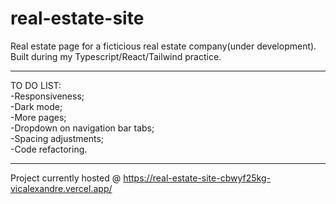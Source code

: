 # real-estate-site
Real estate page for a ficticious real estate company(under development). Built during my Typescript/React/Tailwind practice.
*************************************
TO DO LIST: <br>
-Responsiveness; <br>
-Dark mode; <br>
-More pages;<br>
-Dropdown on navigation bar tabs;<br>
-Spacing adjustments;<br>
-Code refactoring.<br>
*************************************
Project currently hosted @ https://real-estate-site-cbwyf25kg-vicalexandre.vercel.app/
